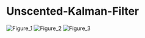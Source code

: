 # Unscented-Kalman-Filter

![Figure_1](https://user-images.githubusercontent.com/68454938/223841633-f0d165d9-aefb-49df-b371-1622891c4b8b.png)
![Figure_2](https://user-images.githubusercontent.com/68454938/223841636-c840512e-a59b-48f4-9e60-73653146c923.png)
![Figure_3](https://user-images.githubusercontent.com/68454938/223841646-379f876f-9cf8-4951-b6be-ecf1e0f7175a.png)

